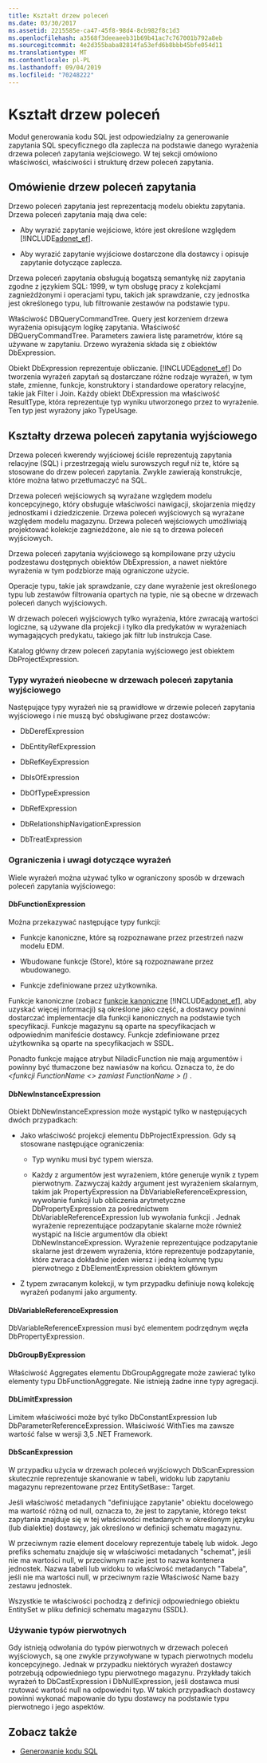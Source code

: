 ```yaml
---
title: Kształt drzew poleceń
ms.date: 03/30/2017
ms.assetid: 2215585e-ca47-45f8-98d4-8cb982f8c1d3
ms.openlocfilehash: a3568f3deeaeeb31b69b41ac7c767001b792a8eb
ms.sourcegitcommit: 4e2d355baba82814fa53efd6b8bbb45bfe054d11
ms.translationtype: MT
ms.contentlocale: pl-PL
ms.lasthandoff: 09/04/2019
ms.locfileid: "70248222"
---
```

# <a name="the-shape-of-the-command-trees"></a>Kształt drzew poleceń

Moduł generowania kodu SQL jest odpowiedzialny za generowanie zapytania SQL specyficznego dla zaplecza na podstawie danego wyrażenia drzewa poleceń zapytania wejściowego. W tej sekcji omówiono właściwości, właściwości i strukturę drzew poleceń zapytania.

## <a name="query-command-trees-overview"></a>Omówienie drzew poleceń zapytania

Drzewo poleceń zapytania jest reprezentacją modelu obiektu zapytania. Drzewa poleceń zapytania mają dwa cele:

- Aby wyrazić zapytanie wejściowe, które jest określone względem [!INCLUDE[adonet_ef](../../../../../includes/adonet-ef-md.md)].

- Aby wyrazić zapytanie wyjściowe dostarczone dla dostawcy i opisuje zapytanie dotyczące zaplecza.

Drzewa poleceń zapytania obsługują bogatszą semantykę niż zapytania zgodne z językiem SQL: 1999, w tym obsługę pracy z kolekcjami zagnieżdżonymi i operacjami typu, takich jak sprawdzanie, czy jednostka jest określonego typu, lub filtrowanie zestawów na podstawie typu.

Właściwość DBQueryCommandTree. Query jest korzeniem drzewa wyrażenia opisującym logikę zapytania. Właściwość DBQueryCommandTree. Parameters zawiera listę parametrów, które są używane w zapytaniu. Drzewo wyrażenia składa się z obiektów DbExpression.

Obiekt DbExpression reprezentuje obliczanie. [!INCLUDE[adonet_ef](../../../../../includes/adonet-ef-md.md)] Do tworzenia wyrażeń zapytań są dostarczane różne rodzaje wyrażeń, w tym stałe, zmienne, funkcje, konstruktory i standardowe operatory relacyjne, takie jak Filter i Join. Każdy obiekt DbExpression ma właściwość ResultType, która reprezentuje typ wyniku utworzonego przez to wyrażenie. Ten typ jest wyrażony jako TypeUsage.

## <a name="shapes-of-the-output-query-command-tree"></a>Kształty drzewa poleceń zapytania wyjściowego

Drzewa poleceń kwerendy wyjściowej ściśle reprezentują zapytania relacyjne (SQL) i przestrzegają wielu surowszych reguł niż te, które są stosowane do drzew poleceń zapytania. Zwykle zawierają konstrukcje, które można łatwo przetłumaczyć na SQL.

Drzewa poleceń wejściowych są wyrażane względem modelu koncepcyjnego, który obsługuje właściwości nawigacji, skojarzenia między jednostkami i dziedziczenie. Drzewa poleceń wyjściowych są wyrażane względem modelu magazynu. Drzewa poleceń wejściowych umożliwiają projektować kolekcje zagnieżdżone, ale nie są to drzewa poleceń wyjściowych.

Drzewa poleceń zapytania wyjściowego są kompilowane przy użyciu podzestawu dostępnych obiektów DbExpression, a nawet niektóre wyrażenia w tym podzbiorze mają ograniczone użycie.

Operacje typu, takie jak sprawdzanie, czy dane wyrażenie jest określonego typu lub zestawów filtrowania opartych na typie, nie są obecne w drzewach poleceń danych wyjściowych.

W drzewach poleceń wyjściowych tylko wyrażenia, które zwracają wartości logiczne, są używane dla projekcji i tylko dla predykatów w wyrażeniach wymagających predykatu, takiego jak filtr lub instrukcja Case.

Katalog główny drzew poleceń zapytania wyjściowego jest obiektem DbProjectExpression.

### <a name="expression-types-not-present-in-output-query-command-trees"></a>Typy wyrażeń nieobecne w drzewach poleceń zapytania wyjściowego

Następujące typy wyrażeń nie są prawidłowe w drzewie poleceń zapytania wyjściowego i nie muszą być obsługiwane przez dostawców:

- DbDerefExpression

- DbEntityRefExpression

- DbRefKeyExpression

- DbIsOfExpression

- DbOfTypeExpression

- DbRefExpression

- DbRelationshipNavigationExpression

- DbTreatExpression

### <a name="expression-restrictions-and-notes"></a>Ograniczenia i uwagi dotyczące wyrażeń

Wiele wyrażeń można używać tylko w ograniczony sposób w drzewach poleceń zapytania wyjściowego:

#### <a name="dbfunctionexpression"></a>DbFunctionExpression

Można przekazywać następujące typy funkcji:

- Funkcje kanoniczne, które są rozpoznawane przez przestrzeń nazw modelu EDM.

- Wbudowane funkcje (Store), które są rozpoznawane przez wbudowanego.

- Funkcje zdefiniowane przez użytkownika.

Funkcje kanoniczne (zobacz [funkcje kanoniczne](./language-reference/canonical-functions.md) [!INCLUDE[adonet_ef](../../../../../includes/adonet-ef-md.md)], aby uzyskać więcej informacji) są określone jako część, a dostawcy powinni dostarczać implementacje dla funkcji kanonicznych na podstawie tych specyfikacji. Funkcje magazynu są oparte na specyfikacjach w odpowiednim manifeście dostawcy. Funkcje zdefiniowane przez użytkownika są oparte na specyfikacjach w SSDL.

Ponadto funkcje mające atrybut NiladicFunction nie mają argumentów i powinny być tłumaczone bez nawiasów na końcu.  Oznacza to, że do  *\<funkcji FunctionName*  *\<> zamiast FunctionName > ()* .

#### <a name="dbnewinstanceexpression"></a>DbNewInstanceExpression

Obiekt DbNewInstanceExpression może wystąpić tylko w następujących dwóch przypadkach:

- Jako właściwość projekcji elementu DbProjectExpression.  Gdy są stosowane następujące ograniczenia:

  - Typ wyniku musi być typem wiersza.

  - Każdy z argumentów jest wyrażeniem, które generuje wynik z typem pierwotnym. Zazwyczaj każdy argument jest wyrażeniem skalarnym, takim jak PropertyExpression na DbVariableReferenceExpression, wywołanie funkcji lub obliczenia arytmetyczne DbPropertyExpression za pośrednictwem DbVariableReferenceExpression lub wywołania funkcji . Jednak wyrażenie reprezentujące podzapytanie skalarne może również wystąpić na liście argumentów dla obiekt DbNewInstanceExpression. Wyrażenie reprezentujące podzapytanie skalarne jest drzewem wyrażenia, które reprezentuje podzapytanie, które zwraca dokładnie jeden wiersz i jedną kolumnę typu pierwotnego z DbElementExpression obiektem głównym

- Z typem zwracanym kolekcji, w tym przypadku definiuje nową kolekcję wyrażeń podanymi jako argumenty.

#### <a name="dbvariablereferenceexpression"></a>DbVariableReferenceExpression

DbVariableReferenceExpression musi być elementem podrzędnym węzła DbPropertyExpression.

#### <a name="dbgroupbyexpression"></a>DbGroupByExpression

Właściwość Aggregates elementu DbGroupAggregate może zawierać tylko elementy typu DbFunctionAggregate. Nie istnieją żadne inne typy agregacji.

#### <a name="dblimitexpression"></a>DbLimitExpression

Limitem właściwości może być tylko DbConstantExpression lub DbParameterReferenceExpression. Właściwość WithTies ma zawsze wartość false w wersji 3,5 .NET Framework.

#### <a name="dbscanexpression"></a>DbScanExpression

W przypadku użycia w drzewach poleceń wyjściowych DbScanExpression skutecznie reprezentuje skanowanie w tabeli, widoku lub zapytaniu magazynu reprezentowane przez EntitySetBase:: Target.

Jeśli właściwość metadanych "definiujące zapytanie" obiektu docelowego ma wartość różną od null, oznacza to, że jest to zapytanie, którego tekst zapytania znajduje się w tej właściwości metadanych w określonym języku (lub dialektie) dostawcy, jak określono w definicji schematu magazynu.

W przeciwnym razie element docelowy reprezentuje tabelę lub widok. Jego prefiks schematu znajduje się w właściwości metadanych "schemat", jeśli nie ma wartości null, w przeciwnym razie jest to nazwa kontenera jednostek.  Nazwa tabeli lub widoku to właściwość metadanych "Tabela", jeśli nie ma wartości null, w przeciwnym razie Właściwość Name bazy zestawu jednostek.

Wszystkie te właściwości pochodzą z definicji odpowiedniego obiektu EntitySet w pliku definicji schematu magazynu (SSDL).

### <a name="using-primitive-types"></a>Używanie typów pierwotnych

Gdy istnieją odwołania do typów pierwotnych w drzewach poleceń wyjściowych, są one zwykle przywoływane w typach pierwotnych modelu koncepcyjnego. Jednak w przypadku niektórych wyrażeń dostawcy potrzebują odpowiedniego typu pierwotnego magazynu. Przykłady takich wyrażeń to DbCastExpression i DbNullExpression, jeśli dostawca musi rzutować wartość null na odpowiedni typ. W takich przypadkach dostawcy powinni wykonać mapowanie do typu dostawcy na podstawie typu pierwotnego i jego aspektów.

## <a name="see-also"></a>Zobacz także

- [Generowanie kodu SQL](sql-generation.md)
